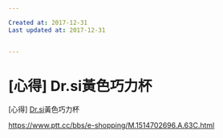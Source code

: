 ```yaml
---

Created at: 2017-12-31
Last updated at: 2017-12-31


---
```


# [心得] Dr.si黃色巧力杯


\[心得\] [Dr.si](http://Dr.si)黃色巧力杯

<https://www.ptt.cc/bbs/e-shopping/M.1514702696.A.63C.html>

